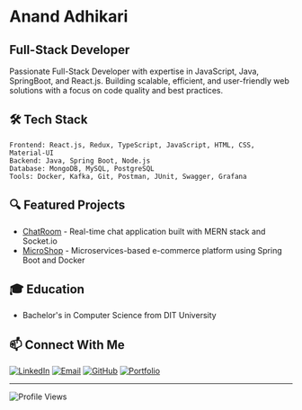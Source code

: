 # Anand Adhikari

## Full-Stack Developer

Passionate Full-Stack Developer with expertise in JavaScript, Java, SpringBoot, and React.js. Building scalable, efficient, and user-friendly web solutions with a focus on code quality and best practices.

## 🛠️ Tech Stack

```
Frontend: React.js, Redux, TypeScript, JavaScript, HTML, CSS, Material-UI
Backend: Java, Spring Boot, Node.js
Database: MongoDB, MySQL, PostgreSQL
Tools: Docker, Kafka, Git, Postman, JUnit, Swagger, Grafana
```

## 🔍 Featured Projects

- [ChatRoom](https://github.com/anandadhikari/chatroom) - Real-time chat application built with MERN stack and Socket.io
- [MicroShop](https://github.com/anandadhikari/microshop) - Microservices-based e-commerce platform using Spring Boot and Docker

## 🎓 Education

- Bachelor's in Computer Science from DIT University

## 📫 Connect With Me

[![LinkedIn](https://img.shields.io/badge/LinkedIn-Anand%20Adhikari-blue?style=flat-square&logo=linkedin)](https://linkedin.com/in/anandadhikari007)
[![Email](https://img.shields.io/badge/Email-anandadhikari02@gmail.com-blue?style=flat-square&logo=gmail)](mailto:anandadhikari02@gmail.com)
[![GitHub](https://img.shields.io/badge/GitHub-anandadhikari-blue?style=flat-square&logo=github)](https://github.com/anandadhikari)
[![Portfolio](https://img.shields.io/badge/Portfolio-Visit-blue?style=flat-square&logo=netlify)](https://goatfolio.netlify.app/)

---

![Profile Views](https://komarev.com/ghpvc/?username=anandadhikari)

<!-- Last updated: March 2025 -->
